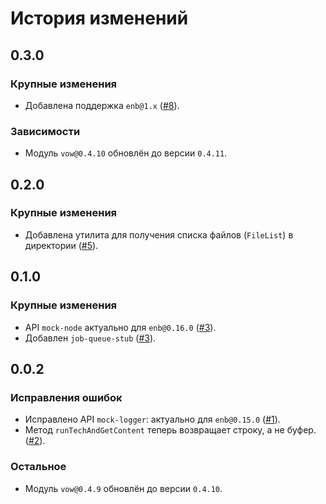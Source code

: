 История изменений
=================

0.3.0
-----

### Крупные изменения

* Добавлена поддержка `enb@1.x` ([#8]).

### Зависимости

* Модуль `vow@0.4.10` обновлён до версии `0.4.11`.

0.2.0
-----

### Крупные изменения

* Добавлена утилита для получения списка файлов (`FileList`) в директории ([#5]).

0.1.0
-----

### Крупные изменения

* API `mock-node` актуально для `enb@0.16.0` ([#3]).
* Добавлен `job-queue-stub` ([#3]).

0.0.2
-----

### Исправления ошибок

* Исправлено API `mock-logger`: актуально для `enb@0.15.0` ([#1]).
* Метод `runTechAndGetContent` теперь возвращает строку, а не буфер. ([#2]).

### Остальное

* Модуль `vow@0.4.9` обновлён до версии `0.4.10`.

[#8]: https://github.com/enb/mock-enb/pull/8
[#5]: https://github.com/enb/mock-enb/pull/5
[#3]: https://github.com/enb/mock-enb/pull/3
[#2]: https://github.com/enb/mock-enb/pull/2
[#1]: https://github.com/enb/mock-enb/pull/1
